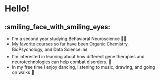 # Hello! 
## :smiling_face_with_smiling_eyes: 
- I'm a second year studying Behavioral Neuroscience :woman_scientist:
- My favorite courses so far have been Organic Chemistry, BioPsychology, and Data Science. :bar_chart:
- I'm interested in learning about how different gene therapies and neurotechnologies can help combat disorders. :dna:
- In my free time I enjoy dancing, listening to music, drawing, and going on walks :strawberry:

